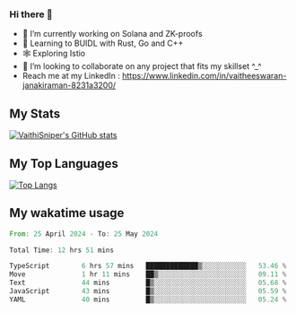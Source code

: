 ### Hi there 👋

- 🔭 I’m currently working on Solana and ZK-proofs
- 📖 Learning to BUIDL with Rust, Go and C++
- 🕸️ Exploring Istio
- 👯 I’m looking to collaborate on any project that fits my skillset ^_^
- Reach me at my LinkedIn : https://www.linkedin.com/in/vaitheeswaran-janakiraman-8231a3200/

## My Stats
[![VaithiSniper's GitHub stats](https://github-readme-stats.vercel.app/api?username=VaithiSniper&hide=stars&theme=radical)](https://github.com/anuraghazra/github-readme-stats)

## My Top Languages

[![Top Langs](https://github-readme-stats.vercel.app/api/top-langs/?username=VaithiSniper&layout=compact)](https://github.com/anuraghazra/github-readme-stats)

## My wakatime usage

<!--START_SECTION:waka-->

```rust
From: 25 April 2024 - To: 25 May 2024

Total Time: 12 hrs 51 mins

TypeScript        6 hrs 57 mins   █████████████▒░░░░░░░░░░░   53.46 %
Move              1 hr 11 mins    ██▒░░░░░░░░░░░░░░░░░░░░░░   09.11 %
Text              44 mins         █▒░░░░░░░░░░░░░░░░░░░░░░░   05.68 %
JavaScript        43 mins         █▒░░░░░░░░░░░░░░░░░░░░░░░   05.59 %
YAML              40 mins         █▒░░░░░░░░░░░░░░░░░░░░░░░   05.24 %
```

<!--END_SECTION:waka-->
